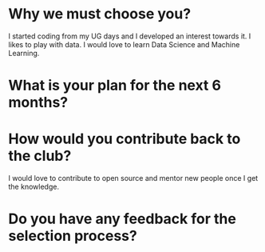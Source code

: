 # Why we must choose you?

I started coding from my UG days and I developed an interest towards it. I likes to play with data. I would love to learn Data Science and Machine Learning.

# What is your plan for the next 6 months?


# How would you contribute back to the club?

I would love to contribute to open source and mentor new people once I get the knowledge.

# Do you have any feedback for the selection process?
